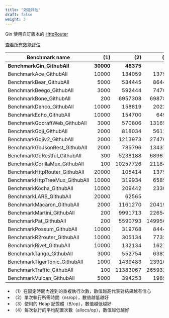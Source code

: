 ```yaml
---
title: "效能評估"
draft: false
weight: 3
---
```


Gin 使用自訂版本的 [HttpRouter](https://github.com/julienschmidt/httprouter)

[查看所有效能評估](https://github.com/gin-gonic/gin/blob/master/BENCHMARKS.md)

Benchmark name                | (1)        | (2)         | (3) 		    | (4)
------------------------------|-----------:|------------:|-----------:|---------:
**BenchmarkGin_GithubAll**    | **30000**  |  **48375**  |     **0**  |   **0**
BenchmarkAce_GithubAll        |   10000    |   134059    |   13792    |   167
BenchmarkBear_GithubAll       |    5000    |   534445    |   86448    |   943
BenchmarkBeego_GithubAll      |    3000    |   592444    |   74705    |   812
BenchmarkBone_GithubAll       |     200    |  6957308    |  698784    |  8453
BenchmarkDenco_GithubAll      |   10000    |   158819    |   20224    |   167
BenchmarkEcho_GithubAll       |   10000    |   154700    |    6496    |   203
BenchmarkGocraftWeb_GithubAll |    3000    |   570806    |  131656    |  1686
BenchmarkGoji_GithubAll       |    2000    |   818034    |   56112    |   334
BenchmarkGojiv2_GithubAll     |    2000    |  1213973    |  274768    |  3712
BenchmarkGoJsonRest_GithubAll |    2000    |   785796    |  134371    |  2737
BenchmarkGoRestful_GithubAll  |     300    |  5238188    |  689672    |  4519
BenchmarkGorillaMux_GithubAll |     100    | 10257726    |  211840    |  2272
BenchmarkHttpRouter_GithubAll |   20000    |   105414    |   13792    |   167
BenchmarkHttpTreeMux_GithubAll|   10000    |   319934    |   65856    |   671
BenchmarkKocha_GithubAll      |   10000    |   209442    |   23304    |   843
BenchmarkLARS_GithubAll       |   20000    |    62565    |       0    |     0
BenchmarkMacaron_GithubAll    |    2000    |  1161270    |  204194    |  2000
BenchmarkMartini_GithubAll    |     200    |  9991713    |  226549    |  2325
BenchmarkPat_GithubAll        |     200    |  5590793    | 1499568    | 27435
BenchmarkPossum_GithubAll     |   10000    |   319768    |   84448    |   609
BenchmarkR2router_GithubAll   |   10000    |   305134    |   77328    |   979
BenchmarkRivet_GithubAll      |   10000    |   132134    |   16272    |   167
BenchmarkTango_GithubAll      |    3000    |   552754    |   63826    |  1618
BenchmarkTigerTonic_GithubAll |    1000    |  1439483    |  239104    |  5374
BenchmarkTraffic_GithubAll    |     100    | 11383067    | 2659329    | 21848
BenchmarkVulcan_GithubAll     |    5000    |   394253    |   19894    |   609

- （1）在固定時間內達到的重複執行次數，數值越高代表對結果越有信心
- （2）單次執行所需時間（ns/op），數值越低越好
- （3）使用的 Heap 記憶體（B/op），數值越低越好
- （4）每次執行的平均配置次數（allocs/op），數值越低越好

